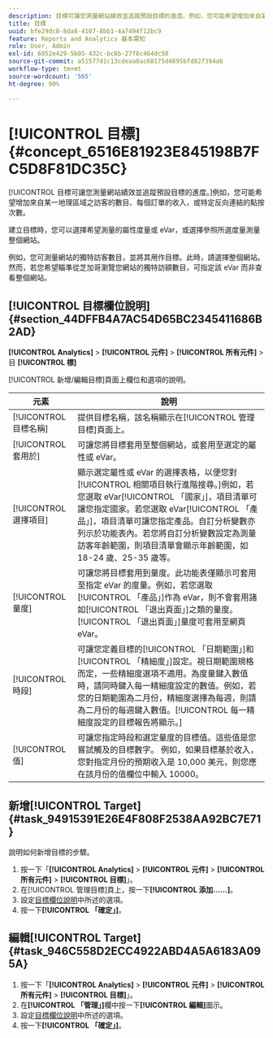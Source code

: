 ```yaml
---
description: 目標可讓您測量網站績效並追蹤預設目標的進度。例如，您可能希望增加來自某一地理區域之訪客的數目、每個訂單的收入，或特定反向連結的點按次數。
title: 目標
uuid: bfe29dc8-8da8-4107-8bb1-4a7494f12bc9
feature: Reports and Analytics 基本需知
role: User, Admin
exl-id: 6852e429-5b05-432c-bc6b-27f8c464dc50
source-git-commit: a51577d1c13cdeaa8ac68175d4695bfd82f394ab
workflow-type: tm+mt
source-wordcount: '565'
ht-degree: 90%

---
```


# [!UICONTROL 目標] {#concept_6516E81923E845198B7FC5D8F81DC35C}

[!UICONTROL 目標可讓您測量網站績效並追蹤預設目標的進度。]例如，您可能希望增加來自某一地理區域之訪客的數目、每個訂單的收入，或特定反向連結的點按次數。

建立目標時，您可以選擇希望測量的屬性度量或 eVar，或選擇參照所選度量測量整個網站。

例如，您可測量網站的獨特訪客數目，並將其用作目標。此時，請選擇整個網站。然而，若您希望瞄準從芝加哥瀏覽您網站的獨特訪額數目，可指定該 eVar 而非查看整個網站。

## [!UICONTROL 目標欄位說明] {#section_44DFFB4A7AC54D65BC2345411686B2AD}

**[!UICONTROL Analytics]**  >  **[!UICONTROL 元件]**  >  **[!UICONTROL 所有元件]**  >目 **[!UICONTROL 標]**

[!UICONTROL 新增/編輯目標]頁面上欄位和選項的說明。

| 元素 | 說明 |
| --- | --- |
| [!UICONTROL 目標名稱] | 提供目標名稱，該名稱顯示在[!UICONTROL 管理目標]頁面上。 |
| [!UICONTROL 套用於] | 可讓您將目標套用至整個網站，或套用至選定的屬性或 eVar。 |
| [!UICONTROL 選擇項目] | 顯示選定屬性或 eVar 的選擇表格，以便您對[!UICONTROL 相關項目執行進階搜尋。]例如，若您選取 eVar[!UICONTROL 「國家」]，項目清單可讓您指定國家。若您選取 eVar[!UICONTROL 「產品」]，項目清單可讓您指定產品。自訂分析變數亦列示於功能表內。若您將自訂分析變數設定為測量訪客年齡範圍，則項目清單會顯示年齡範圍，如 18-24 歲、25-35 歲等。 |
| [!UICONTROL 量度] | 可讓您將目標套用到量度。此功能表僅顯示可套用至指定 eVar 的度量。例如，若您選取[!UICONTROL 「產品」]作為 eVar，則不會套用諸如[!UICONTROL 「退出頁面」]之類的量度。[!UICONTROL 「退出頁面」]量度可套用至網頁 eVar。 |
| [!UICONTROL 時段] | 可讓您定義目標的[!UICONTROL 「日期範圍」]和[!UICONTROL 「精細度」]設定。視日期範圍規格而定，一些精細度選項不適用。為度量鍵入數值時，請同時鍵入每一精細度設定的數值。例如，若您的日期範圍為二月份，精細度選擇為每週，則請為二月份的每週鍵入數值。[!UICONTROL 每一精細度設定的目標報告將顯示。] |
| [!UICONTROL 值] | 可讓您指定時段和選定量度的目標值。這些值是您嘗試觸及的目標數字。 例如，如果目標基於收入，您對指定月份的預期收入是 10,000 美元，則您應在該月份的值欄位中輸入 10000。 |

## 新增[!UICONTROL Target] {#task_94915391E26E4F808F2538AA92BC7E71}

說明如何新增目標的步驟。

1. 按一下「**[!UICONTROL Analytics]** > **[!UICONTROL 元件]** > **[!UICONTROL 所有元件]** > **[!UICONTROL 目標]**」。
1. 在[!UICONTROL 管理目標]頁上，按一下&#x200B;**[!UICONTROL 添加……]**。
1. 設定[目標欄位說明](/help/analyze/reports-analytics/targets.md#section_44DFFB4A7AC54D65BC2345411686B2AD)中所述的選項。
1. 按一下&#x200B;**[!UICONTROL 「確定」]**。

## 編輯[!UICONTROL Target] {#task_946C558D2ECC4922ABD4A5A6183A095A}

1. 按一下「**[!UICONTROL Analytics]** > **[!UICONTROL 元件]** > **[!UICONTROL 所有元件]** > **[!UICONTROL 目標]**」。
1. 在&#x200B;**[!UICONTROL 「管理」]**&#x200B;欄中按一下&#x200B;**[!UICONTROL 編輯]**&#x200B;圖示。
1. 設定[目標欄位說明](/help/analyze/reports-analytics/targets.md#section_44DFFB4A7AC54D65BC2345411686B2AD)中所述的選項。
1. 按一下&#x200B;**[!UICONTROL 「確定」]**。
